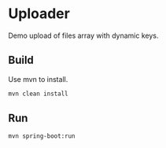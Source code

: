 # Uploader

Demo upload of files array with dynamic keys.

## Build

Use mvn to install.

```bash
mvn clean install
```

## Run

```bash
mvn spring-boot:run
```